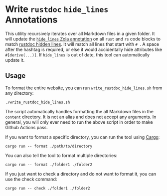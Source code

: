 # Write `rustdoc` `hide_lines` Annotations

<!-- markdownlint-disable-next-line MD038 -->
This utility recursively iterates over all Markdown files in a given folder. It will update the [`hide_lines` Zola annotation] on all `rust` and `rs` code blocks to match [rustdoc hidden lines]. It will match all lines that start with `# `. A space after the hashtag is required, or else it would accidentally hide attributes like `#[derive(...)]`. If `hide_lines` is out of date, this tool can automatically update it.

[`hide_lines` Zola annotation]: https://www.getzola.org/documentation/content/syntax-highlighting/#annotations
[rustdoc hidden lines]: https://doc.rust-lang.org/rustdoc/write-documentation/documentation-tests.html#hiding-portions-of-the-example

## Usage

To format the entire website, you can run `write_rustdoc_hide_lines.sh` from any directory:

```shell
./write_rustdoc_hide_lines.sh
```

The script automatically handles formatting the all Markdown files in the `content` directory. It is not an alias and does not accept any arguments. In general, you will only ever need to run the above script in order to make Github Actions pass.

If you want to format a specific directory, you can run the tool using [Cargo]:

[Cargo]: https://doc.rust-lang.org/cargo/index.html

```shell
cargo run -- format ./path/to/directory
```

You can also tell the tool to format multiple directories:

```shell
cargo run -- format ./folder1 ./folder2
```

If you just want to check a directory and do not want to format it, you can use the check command:

```shell
cargo run -- check ./folder1 ./folder2
```

